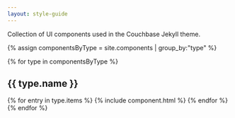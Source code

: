 ```yaml
---
layout: style-guide
---
```


Collection of UI components used in the Couchbase Jekyll theme.

{% assign componentsByType = site.components | group_by:"type" %}

{% for type in componentsByType %}
<h2 id="guide--{{ type.name }}">{{ type.name }}</h2>
{% for entry in type.items %}
{% include component.html %}
{% endfor %}
{% endfor %}